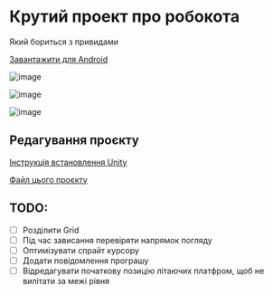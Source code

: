 # Крутий проект про робокота
Який бориться з привидами  

[Завантажити для Android](
https://drive.google.com/file/d/1Y-GQMh5itlp19eruL9IoEnBz_dro_Oit/view?usp=drive_link
)

![image](https://github.com/robocode-pb/RC2023/assets/172953581/f319ba8e-39fc-4a9d-8f82-1ac3c4fb80bb)


![image](https://github.com/robocode-pb/RC2023/assets/172953581/94305255-4f94-4fdf-9ad7-54a28aeb1d96)


![image](https://github.com/robocode-pb/RC2023/assets/172953581/b57180df-f696-4959-a46a-ba8d2420684c)


## Редагування проєкту
[Інструкція встановлення Unity](
https://drive.google.com/file/d/1CryMBbOOxgdO9dgKWfZJm5fJbdBIkQAF/view?usp=drive_link
)

[Файл цього проєкту](Sa14UB11CatPlatform.unitypackage)


## TODO:
- [ ] Розділити Grid
- [ ] Під час зависання перевіряти напрямок погляду
- [ ] Оптимізувати спрайт курсору
- [ ] Додати повідомлення програшу
- [ ] Відредагувати початкову позицію літаючих платфром, щоб не вилітати за межі рівня

